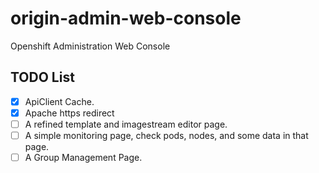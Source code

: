 # origin-admin-web-console
Openshift Administration Web Console

## TODO List


- [x] ApiClient Cache.
- [x] Apache https redirect
- [ ] A refined template and imagestream editor page.
- [ ] A simple monitoring page, check pods, nodes, and some data in that page.
- [ ] A Group Management Page.